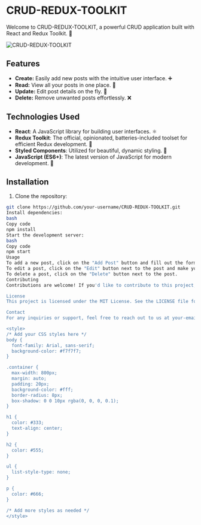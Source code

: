 
# CRUD-REDUX-TOOLKIT

Welcome to CRUD-REDUX-TOOLKIT, a powerful CRUD application built with React and Redux Toolkit. 🚀

![CRUD-REDUX-TOOLKIT](https://your-image-url.com)

## Features

- **Create:** Easily add new posts with the intuitive user interface. ➕
- **Read:** View all your posts in one place. 👀
- **Update:** Edit post details on the fly. 📝
- **Delete:** Remove unwanted posts effortlessly. ❌

## Technologies Used

- **React**: A JavaScript library for building user interfaces. ⚛️
- **Redux Toolkit**: The official, opinionated, batteries-included toolset for efficient Redux development. 🧰
- **Styled Components**: Utilized for beautiful, dynamic styling. 💅
- **JavaScript (ES6+)**: The latest version of JavaScript for modern development. 📜

## Installation

1. Clone the repository:

```bash
git clone https://github.com/your-username/CRUD-REDUX-TOOLKIT.git
Install dependencies:
bash
Copy code
npm install
Start the development server:
bash
Copy code
npm start
Usage
To add a new post, click on the "Add Post" button and fill out the form.
To edit a post, click on the "Edit" button next to the post and make your changes.
To delete a post, click on the "Delete" button next to the post.
Contributing
Contributions are welcome! If you'd like to contribute to this project, please follow the guidelines in CONTRIBUTING.md. 🙌

License
This project is licensed under the MIT License. See the LICENSE file for details. 📄

Contact
For any inquiries or support, feel free to reach out to us at your-email@example.com. 📧

<style>
/* Add your CSS styles here */
body {
  font-family: Arial, sans-serif;
  background-color: #f7f7f7;
}

.container {
  max-width: 800px;
  margin: auto;
  padding: 20px;
  background-color: #fff;
  border-radius: 8px;
  box-shadow: 0 0 10px rgba(0, 0, 0, 0.1);
}

h1 {
  color: #333;
  text-align: center;
}

h2 {
  color: #555;
}

ul {
  list-style-type: none;
}

p {
  color: #666;
}

/* Add more styles as needed */
</style>
